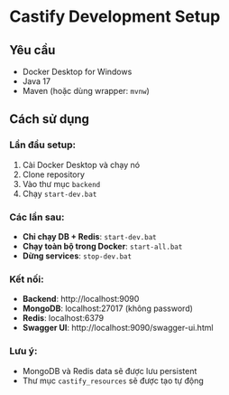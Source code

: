 # Castify Development Setup

## Yêu cầu
- Docker Desktop for Windows
- Java 17
- Maven (hoặc dùng wrapper: `mvnw`)

## Cách sử dụng

### Lần đầu setup:
1. Cài Docker Desktop và chạy nó
2. Clone repository
3. Vào thư mục `backend`
4. Chạy `start-dev.bat`

### Các lần sau:
- **Chỉ chạy DB + Redis**: `start-dev.bat`
- **Chạy toàn bộ trong Docker**: `start-all.bat`
- **Dừng services**: `stop-dev.bat`

### Kết nối:
- **Backend**: http://localhost:9090
- **MongoDB**: localhost:27017 (không password)
- **Redis**: localhost:6379
- **Swagger UI**: http://localhost:9090/swagger-ui.html

### Lưu ý:
- MongoDB và Redis data sẽ được lưu persistent
- Thư mục `castify_resources` sẽ được tạo tự động